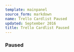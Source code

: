 ```yaml
---
template: mainpanel
source_form: markdown
name: Trello Cardlist Paused
updated: September 2016
title: Trello Cardlist Paused
---
```

### Paused

